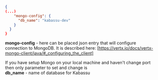 ```json
{
(...)
    "mongo-config": {
      "db_name": "kabassu-dev"
    }
  }
}
```
**mongo-config** - here can be placed json entry that will configure connection to MongoDB. It is described here:  [https://vertx.io/docs/vertx-mongo-client/java/#_configuring_the_client]  

If you have setup Mongo on your local machine and haven't change port then only parameter to set and change is  
**db_name** - name of database for Kabassu

